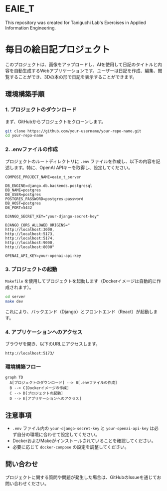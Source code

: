 # EAIE_T
This repository was created for Taniguchi Lab's Exercises in Applied Information Engineering.

# 毎日の絵日記プロジェクト

このプロジェクトは、画像をアップロードし、AIを使用して日記のタイトルと内容を自動生成するWebアプリケーションです。ユーザーは日記を作成、編集、閲覧することができ、3Dの本の形で日記を表示することができます。

## 環境構築手順

### 1. プロジェクトのダウンロード

まず、GitHubからプロジェクトをクローンします。

```bash
git clone https://github.com/your-username/your-repo-name.git
cd your-repo-name
```

### 2. .envファイルの作成

プロジェクトのルートディレクトリに `.env` ファイルを作成し、以下の内容を記述します。特に、OpenAI APIキーを取得し、設定してください。

```env
COMPOSE_PROJECT_NAME=eaie_t_server

DB_ENGINE=django.db.backends.postgresql
DB_NAME=postgres
DB_USER=postgres
POSTGRES_PASSWORD=postgres-password
DB_HOST=postgres
DB_PORT=5432

DJANGO_SECRET_KEY="your-django-secret-key"

DJANGO_CORS_ALLOWED_ORIGINS="
http://localhost:3000,
http://localhost:5173,
http://localhost:5174,
http://localhost:9000,
http://localhost:8000"

OPENAI_API_KEY=your-openai-api-key
```

### 3. プロジェクトの起動

`Makefile` を使用してプロジェクトを起動します（Dockerイメージは自動的に作成されます）。

```bash
cd server
make dev
```

これにより、バックエンド（Django）とフロントエンド（React）が起動します。

### 4. アプリケーションへのアクセス

ブラウザを開き、以下のURLにアクセスします。

```
http://localhost:5173/
```

### 環境構築フロー

```mermaid
graph TD
  A[プロジェクトのダウンロード] --> B[.envファイルの作成]
  B --> C[Dockerイメージの作成]
  C --> D[プロジェクトの起動]
  D --> E[アプリケーションへのアクセス]
```

## 注意事項
- `.env` ファイル内の `your-django-secret-key` と `your-openai-api-key` は必ず自分の環境に合わせて設定してください。
- DockerおよびMakeがインストールされていることを確認してください。
- 必要に応じて `docker-compose` の設定を調整してください。

## 問い合わせ
プロジェクトに関する質問や問題が発生した場合は、GitHubのIssueを通じてお問い合わせください。
